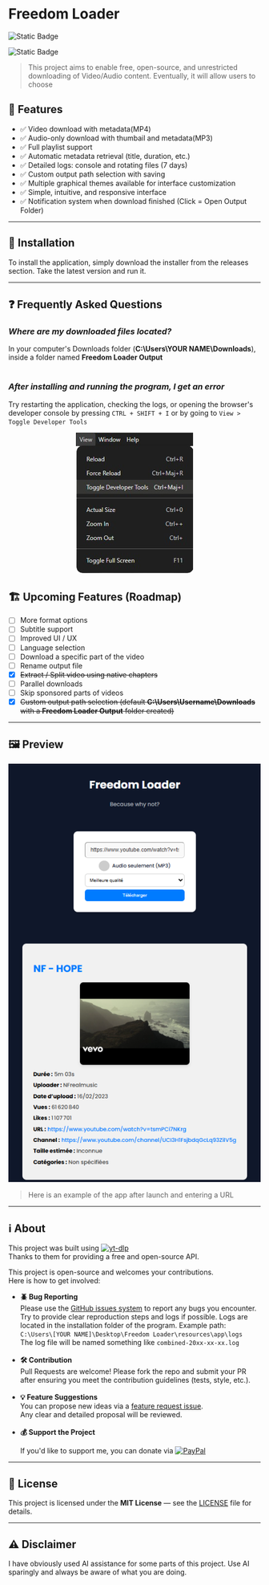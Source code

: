 # Freedom Loader

<!-- Release -->

![Static Badge](https://img.shields.io/badge/Release-1.1.3-blue?style=flat&logo=Test)

<!-- Build (Next Release) -->

![Static Badge](https://img.shields.io/badge/Build-1.2--beta-yellow?style=flat&logo=Test)

> This project aims to enable free, open-source, and unrestricted downloading of Video/Audio content. Eventually, it will allow users to choose

## 🚀 Features

- ✅ Video download with metadata(MP4)
- ✅ Audio-only download with thumbail and metadata(MP3)
- ✅ Full playlist support
- ✅ Automatic metadata retrieval (title, duration, etc.)
- ✅ Detailed logs: console and rotating files (7 days)
- ✅ Custom output path selection with saving
- ✅ Multiple graphical themes available for interface customization
- ✅ Simple, intuitive, and responsive interface
- ✅ Notification system when download finished (Click = Open Output Folder)

---

## 🔧 Installation

To install the application, simply download the installer from the releases section. Take the latest version and run it.

---

## ❓ Frequently Asked Questions

### _Where are my downloaded files located?_

In your computer's Downloads folder (**C:\Users\YOUR NAME\Downloads**), inside a folder named **Freedom Loader Output**  
<br>

### _After installing and running the program, I get an error_

Try restarting the application, checking the logs, or opening the browser's developer console by pressing `CTRL + SHIFT + I` or by going to `View > Toggle Developer Tools`

<!-- ![Example Path](build/example-developertools.png) -->
<p align="center">
  <img src="build/example-developertools.png" alt="Example Developer Tools" />
</p>

## 🏗️ Upcoming Features (Roadmap)

- [ ] More format options
- [ ] Subtitle support
- [ ] Improved UI / UX
- [ ] Language selection
- [ ] Download a specific part of the video
- [ ] Rename output file
- [x] ~~Extract / Split video using native chapters~~
- [ ] Parallel downloads
- [ ] Skip sponsored parts of videos
- [x] ~~Custom output path selection (default **C:\Users\Username\Downloads** with a **Freedom Loader Output** folder created)~~

---

## 🖼️ Preview

<p align="center">
  <img src="build/apercu1.0.1.png" alt="Exemple d'application" />
</p>

> Here is an example of the app after launch and entering a URL

---

## ℹ️ About

This project was built using [![yt-dlp](https://img.shields.io/badge/yt--dlp-Visit%20Repo-181717?style=for-the-badge&logo=github&logoColor=white)](https://github.com/yt-dlp/yt-dlp)  
Thanks to them for providing a free and open-source API.

This project is open-source and welcomes your contributions.  
Here is how to get involved:

- **🪲 Bug Reporting**  
   Please use the [GitHub issues system](https://github.com/MasterAcnolo/Freedom-Loader/issues) to report any bugs you encounter.  
   Try to provide clear reproduction steps and logs if possible. Logs are located in the installation folder of the program. Example path:  
   `C:\Users\[YOUR NAME]\Desktop\Freedom Loader\resources\app\logs`  
   The log file will be named something like `combined-20xx-xx-xx.log`  
   <br>
- **🛠️ Contribution**  
   Pull Requests are welcome! Please fork the repo and submit your PR after ensuring you meet the contribution guidelines (tests, style, etc.).  
   <br>
- **💡 Feature Suggestions**  
   You can propose new ideas via a [feature request issue](https://github.com/MasterAcnolo/Freedom-Loader/issues).  
   Any clear and detailed proposal will be reviewed.  
   <br>
- **💰 Support the Project**
    <p>  
    If you'd like to support me, you can donate via  
    <a href="https://paypal.me/axelnicolas25">  
      <img src="https://img.shields.io/badge/PayPal-00457C?style=for-the-badge&logo=paypal&logoColor=white" alt="PayPal">  
    </a>  
    </p>

---

## 📄 License

This project is licensed under the **MIT License** — see the [LICENSE](./LICENSE) file for details.

---

## ⚠️ Disclaimer

I have obviously used AI assistance for some parts of this project. Use AI sparingly and always be aware of what you are doing.
